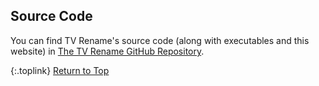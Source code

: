 <!-- START SOURCE CODE ----------------------- -->
## Source Code

You can find TV&nbsp;Rename's source code (along with executables and this website) in [The TV&nbsp;Rename GitHub Repository](https://github.com/TV-Rename/tvrename "Visit The repository").

{:.toplink}
[Return to Top]()
<!-- END SOURCE CODE ------------------------- -->
